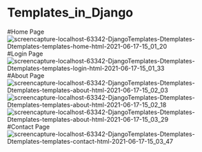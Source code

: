 # Templates_in_Django
#Home Page
![screencapture-localhost-63342-DjangoTemplates-Dtemplates-Dtemplates-templates-home-html-2021-06-17-15_01_20](https://user-images.githubusercontent.com/83724436/122371277-60649c00-cf7d-11eb-8acb-7c9e7d75b911.png)
#Login Page
![screencapture-localhost-63342-DjangoTemplates-Dtemplates-Dtemplates-templates-login-html-2021-06-17-15_01_33](https://user-images.githubusercontent.com/83724436/122371295-63f82300-cf7d-11eb-98d1-bc5efdac8057.png)
#About Page
![screencapture-localhost-63342-DjangoTemplates-Dtemplates-Dtemplates-templates-about-html-2021-06-17-15_02_03](https://user-images.githubusercontent.com/83724436/122371311-66f31380-cf7d-11eb-906a-a1dc242dcdef.png)
![screencapture-localhost-63342-DjangoTemplates-Dtemplates-Dtemplates-templates-about-html-2021-06-17-15_02_18](https://user-images.githubusercontent.com/83724436/122371341-6c505e00-cf7d-11eb-8584-29e1c5fd3995.png)
![screencapture-localhost-63342-DjangoTemplates-Dtemplates-Dtemplates-templates-about-html-2021-06-17-15_03_29](https://user-images.githubusercontent.com/83724436/122371358-71151200-cf7d-11eb-9031-a61fe95abfe7.png)
#Contact Page
![screencapture-localhost-63342-DjangoTemplates-Dtemplates-Dtemplates-templates-contact-html-2021-06-17-15_03_47](https://user-images.githubusercontent.com/83724436/122371619-a1f54700-cf7d-11eb-9728-fb390e980465.png)



